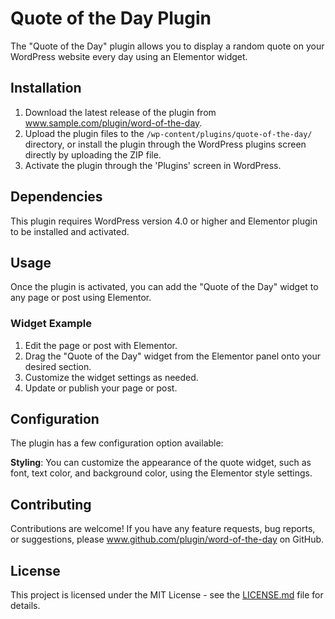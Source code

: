 # Quote of the Day Plugin

The "Quote of the Day" plugin allows you to display a random quote on your WordPress website every day using an Elementor widget.

## Installation

1. Download the latest release of the plugin from www.sample.com/plugin/word-of-the-day.
2. Upload the plugin files to the `/wp-content/plugins/quote-of-the-day/` directory, or install the plugin through the WordPress plugins screen directly by uploading the ZIP file.
3. Activate the plugin through the 'Plugins' screen in WordPress.

## Dependencies

This plugin requires WordPress version 4.0 or higher and Elementor plugin to be installed and activated.

## Usage

Once the plugin is activated, you can add the "Quote of the Day" widget to any page or post using Elementor.

### Widget Example

1. Edit the page or post with Elementor.
2. Drag the "Quote of the Day" widget from the Elementor panel onto your desired section.
3. Customize the widget settings as needed.
4. Update or publish your page or post.

## Configuration

The plugin has a few configuration option available:

**Styling**: You can customize the appearance of the quote widget, such as font, text color, and background color, using the Elementor style settings.

## Contributing

Contributions are welcome! If you have any feature requests, bug reports, or suggestions, please www.github.com/plugin/word-of-the-day on GitHub.

## License

This project is licensed under the MIT License - see the [LICENSE.md](LICENSE.md) file for details.
